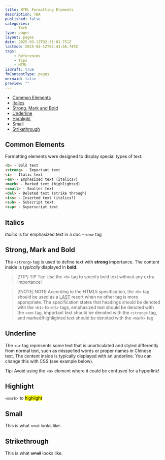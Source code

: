 ```yaml
---
title: HTML Formatting Elements
description: TBA
published: false
categories:
    - Tech
type: pages
layout: pages
date: 2025-03-12T02:31:01.751Z
lastmod: 2025-03-12T02:41:56.749Z
tags:
    - References
    - Tips
    - HTML
isdraft: true
fmContentType: pages
mermaid: false
preview: ""
---
```


<!--- cSpell:disable --->
* [Common Elements](#common-elements)
* [Italics](#italics)
* [Strong, Mark and Bold](#strong-mark-and-bold)
* [Underline](#underline)
* [Highlight](#highlight)
* [Small](#small)
* [Strikethrough](#strikethrough)
<!--- cSpell:enable --->

<!--<!-- markdownlint-disable-file MD033 -->

## Common Elements

Formatting elements were designed to display special types of text:

```html
<b> - Bold text
<strong> - Important text
<i> - Italic text
<em> - Emphasized text (italics?)
<mark> - Marked text (highlighted)
<small> - Smaller text
<del> - Deleted text (strike through)
<ins> - Inserted text (italics?)
<sub> - Subscript text
<sup> - Superscript text
```

## Italics

*Italics* is for emphasized text in a doc - `<em>` tag

## Strong, Mark and Bold

The `<strong>` tag is used to define text with **strong** importance. The content inside is *typically* displayed in **bold**.

> [!TIP] TIP
> Tip: Use the `<b>` tag to specify bold text without any extra importance!

> [!NOTE] NOTE
> According to the HTML5 specification, the `<b>` tag should be used as a <ins>LAST</ins> resort when no other tag is more appropriate. The specification states that headings should be denoted with the `<h1>` to `<h6>` tags, emphasized text should be denoted with the `<em>` tag, important text should be denoted with the `<strong>` tag, and marked/highlighted text should be denoted with the `<mark>` tag.

## Underline

The `<u>` tag represents some text that is unarticulated and styled differently from normal text, such as misspelled words or proper names in Chinese text. The content inside is typically displayed with an underline. You can change this with CSS (see example below).

Tip: Avoid using the `<u>` element where it could be confused for a hyperlink!

## Highlight

`<mark>` to <mark>highlight</mark>

## Small

This is what <small>small</small> looks like.

## Strikethrough

This is what <del>small</del> looks like.
